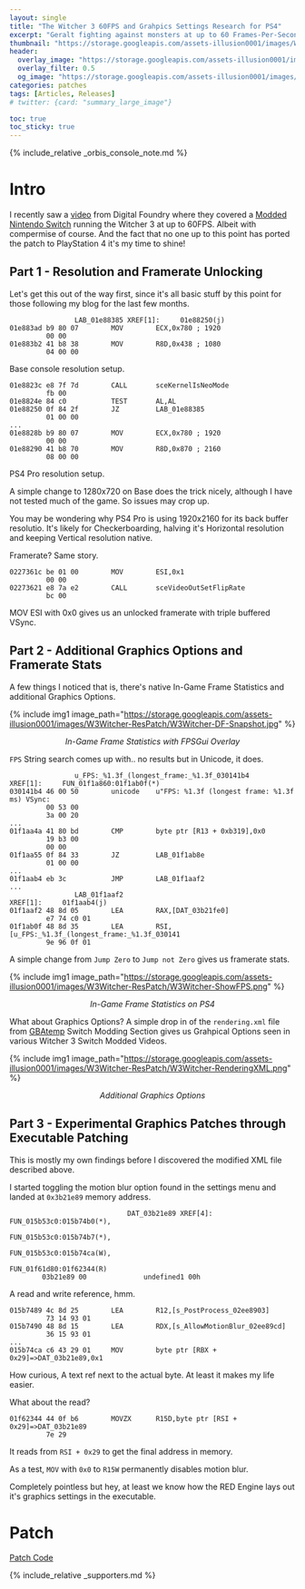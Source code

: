 ```yaml
---
layout: single
title: "The Witcher 3 60FPS and Grahpics Settings Research for PS4"
excerpt: "Geralt fighting against monsters at up to 60 Frames-Per-Second."
thumbnail: "https://storage.googleapis.com/assets-illusion0001/images/W3Witcher-ResPatch/W3Witcher-Banner.png"
header:
  overlay_image: "https://storage.googleapis.com/assets-illusion0001/images/W3Witcher-ResPatch/W3Witcher-Preview.png"
  overlay_filter: 0.5
  og_image: "https://storage.googleapis.com/assets-illusion0001/images/W3Witcher-ResPatch/W3Witcher-Preview.png"
categories: patches
tags: [Articles, Releases]
# twitter: {card: "summary_large_image"}

toc: true
toc_sticky: true
---
```


{% include_relative _orbis_console_note.md %}

# Intro

I recently saw a [video](https://youtu.be/sPViMidRJxY) from Digital Foundry where they covered a [Modded Nintendo Switch](https://wololo.net/2021/06/14/how-to-hack-your-nintendo-switch-in-2021-hwfly-and-sx-clones-sx-rcm-unpatched-vs-patched-trying-to-clear-it-up-for-you/) running the Witcher 3 at up to 60FPS. Albeit with compermise of course. And the fact that no one up to this point has ported the patch to PlayStation 4 it's my time to shine!

## Part 1 - Resolution and Framerate Unlocking

Let's get this out of the way first, since it's all basic stuff by this point for those following my blog for the last few months.

```
                LAB_01e88385 XREF[1]:     01e88250(j)
01e883ad b9 80 07        MOV        ECX,0x780 ; 1920
         00 00
01e883b2 41 b8 38        MOV        R8D,0x438 ; 1080
         04 00 00
```

Base console resolution setup.

```
01e8823c e8 7f 7d        CALL       sceKernelIsNeoMode
         fb 00
01e8824e 84 c0           TEST       AL,AL
01e88250 0f 84 2f        JZ         LAB_01e88385
         01 00 00
...
01e8828b b9 80 07        MOV        ECX,0x780 ; 1920
         00 00
01e88290 41 b8 70        MOV        R8D,0x870 ; 2160
         08 00 00
```

PS4 Pro resolution setup.

A simple change to 1280x720 on Base does the trick nicely, although I have not tested much of the game. So issues may crop up.

You may be wondering why PS4 Pro is using 1920x2160 for its back buffer resolutio. It's likely for Checkerboarding, halving it's Horizontal resolution and keeping Vertical resolution native.

Framerate? Same story.

```
0227361c be 01 00        MOV        ESI,0x1
         00 00
02273621 e8 7a e2        CALL       sceVideoOutSetFlipRate
         bc 00
```

MOV ESI with 0x0 gives us an unlocked framerate with triple buffered VSync.

## Part 2 - Additional Graphics Options and Framerate Stats

A few things I noticed that is, there's native In-Game Frame Statistics and additional Graphics Options.

{% include img1 image_path="https://storage.googleapis.com/assets-illusion0001/images/W3Witcher-ResPatch/W3Witcher-DF-Snapshot.jpg" %}

<div align=center>
<em>In-Game Frame Statistics with FPSGui Overlay</em>
</div>

`FPS` String search comes up with.. no results but in Unicode, it does.

```
                u_FPS:_%1.3f_(longest_frame:_%1.3f_030141b4     XREF[1]:     FUN_01f1a860:01f1ab0f(*)  
030141b4 46 00 50        unicode    u"FPS: %1.3f (longest frame: %1.3f ms) VSync: 
         00 53 00 
         3a 00 20 
...
01f1aa4a 41 80 bd        CMP        byte ptr [R13 + 0xb319],0x0
         19 b3 00 
         00 00
01f1aa55 0f 84 33        JZ         LAB_01f1ab8e
         01 00 00
...
01f1aab4 eb 3c           JMP        LAB_01f1aaf2
...
                LAB_01f1aaf2                                    XREF[1]:     01f1aab4(j)  
01f1aaf2 48 8d 05        LEA        RAX,[DAT_03b21fe0]
         e7 74 c0 01
01f1ab0f 48 8d 35        LEA        RSI,[u_FPS:_%1.3f_(longest_frame:_%1.3f_030141
         9e 96 0f 01
```

A simple change from `Jump Zero` to `Jump not Zero` gives us framerate stats.

{% include img1 image_path="https://storage.googleapis.com/assets-illusion0001/images/W3Witcher-ResPatch/W3Witcher-ShowFPS.png" %}

<div align=center>
<em>In-Game Frame Statistics on PS4</em>
</div>

What about Graphics Options? A simple drop in of the `rendering.xml` file from [GBAtemp](https://gbatemp.net/) Switch Modding Section gives us Grahpical Options seen in various Witcher 3 Switch Modded Videos.

{% include img1 image_path="https://storage.googleapis.com/assets-illusion0001/images/W3Witcher-ResPatch/W3Witcher-RenderingXML.png" %}

<div align=center>
<em>Additional Graphics Options</em>
</div>

## Part 3 - Experimental Graphics Patches through Executable Patching

This is mostly my own findings before I discovered the modified XML file described above.

I started toggling the motion blur option found in the settings menu and landed at `0x3b21e89` memory address.

```
                             DAT_03b21e89 XREF[4]:     FUN_015b53c0:015b74b0(*), 
                                                       FUN_015b53c0:015b74b7(*), 
                                                       FUN_015b53c0:015b74ca(W), 
                                                       FUN_01f61d80:01f62344(R)  
        03b21e89 00              undefined1 00h
```

A read and write reference, hmm.

```
015b7489 4c 8d 25        LEA        R12,[s_PostProcess_02ee8903]
         73 14 93 01
015b7490 48 8d 15        LEA        RDX,[s_AllowMotionBlur_02ee89cd]
         36 15 93 01
...
015b74ca c6 43 29 01     MOV        byte ptr [RBX + 0x29]=>DAT_03b21e89,0x1
```

How curious, A text ref next to the actual byte. At least it makes my life easier.

What about the read?

```
01f62344 44 0f b6        MOVZX      R15D,byte ptr [RSI + 0x29]=>DAT_03b21e89
         7e 29
```

It reads from `RSI + 0x29` to get the final address in memory.

As a test, `MOV` with `0x0` to `R15W` permanently disables motion blur.

Completely pointless but hey, at least we know how the RED Engine lays out it's graphics settings in the executable.

# Patch

<a href="https://github.com/illusion0001/illusion0001.github.io/blob/main/_patches/W3Witcher-Orbis.md" class="button" role="button"><i class='fas fa-download'></i> Patch Code</a>

{% include_relative _supporters.md %}

